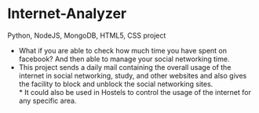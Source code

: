 # Internet-Analyzer
Python, NodeJS, MongoDB, HTML5, CSS project  <br>
* What if you are able to check how much time you have spent on facebook? And then able to manage your social networking time. <br>
* This project sends a daily mail containing the overall usage of the internet in social networking, study, and other websites and also gives the facility to block and unblock the social networking sites.<br> * It could also be used in Hostels to control the usage of the internet for any specific area.
